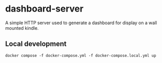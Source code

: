# dashboard-server

A simple HTTP server used to generate a dashboard for display on a wall mounted kindle.

## Local development

```
docker compose -f docker-compose.yml -f docker-compose.local.yml up
```
